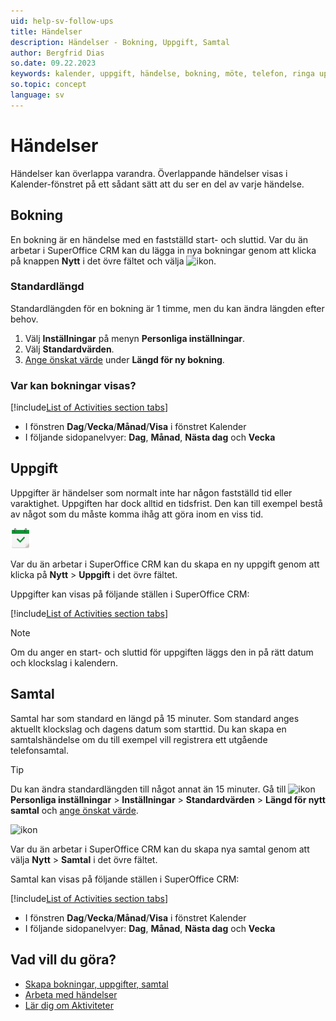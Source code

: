 ```yaml
---
uid: help-sv-follow-ups
title: Händelser
description: Händelser - Bokning, Uppgift, Samtal
author: Bergfrid Dias
so.date: 09.22.2023
keywords: kalender, uppgift, händelse, bokning, möte, telefon, ringa upp
so.topic: concept
language: sv
---
```


# Händelser

Händelser kan överlappa varandra. Överlappande händelser visas i Kalender-fönstret på ett sådant sätt att du ser en del av varje händelse.

## <a id="apt" />Bokning

En bokning är en händelse med en fastställd start- och sluttid. Var du än arbetar i SuperOffice CRM kan du lägga in nya bokningar genom att klicka på knappen **Nytt** i det övre fältet och välja ![ikon][img1].

### Standardlängd

Standardlängden för en bokning är 1 timme, men du kan ändra längden efter behov.

1. Välj **Inställningar** på menyn **Personliga inställningar**.
1. Välj **Standardvärden**.
1. [Ange önskat värde][1] under **Längd för ny bokning**.

### Var kan bokningar visas?

<!-- markdownlint-disable MD032 -->
[!include[List of Activities section tabs](../../learn/includes/list-activities-section-tabs.md)]
* I fönstren **Dag**/**Vecka**/**Månad**/**Visa** i fönstret Kalender
* I följande sidopanelvyer: **Dag**, **Månad**, **Nästa dag** och **Vecka**
<!-- markdownlint-restore -->

## <a id="task" />Uppgift

Uppgifter är händelser som normalt inte har någon fastställd tid eller varaktighet. Uppgiften har dock alltid en tidsfrist. Den kan till exempel bestå av något som du måste komma ihåg att göra inom en viss tid.

![ikon][img2]

Var du än arbetar i SuperOffice CRM kan du skapa en ny uppgift genom att klicka på **Nytt** > **Uppgift** i det övre fältet.

Uppgifter kan visas på följande ställen i SuperOffice CRM:

[!include[List of Activities section tabs](../../learn/includes/list-activities-section-tabs.md)]

> [!NOTE]
> Om du anger en start- och sluttid för uppgiften läggs den in på rätt datum och klockslag i kalendern.

## <a id="call" />Samtal

Samtal har som standard en längd på 15 minuter. Som standard anges aktuellt klockslag och dagens datum som starttid. Du kan skapa en samtalshändelse om du till exempel vill registrera ett utgående telefonsamtal.

> [!TIP]
> Du kan ändra standardlängden till något annat än 15 minuter. Gå till ![ikon][img4] **Personliga inställningar** > **Inställningar** > **Standardvärden** > **Längd för nytt samtal** och [ange önskat värde][1].

![ikon][img3]

Var du än arbetar i SuperOffice CRM kan du skapa nya samtal genom att välja **Nytt** > **Samtal** i det övre fältet.

Samtal kan visas på följande ställen i SuperOffice CRM:

<!-- markdownlint-disable MD032 -->
[!include[List of Activities section tabs](../../learn/includes/list-activities-section-tabs.md)]
* I fönstren **Dag**/**Vecka**/**Månad**/**Visa** i fönstret Kalender
* I följande sidopanelvyer: **Dag**, **Månad**, **Nästa dag** och **Vecka**
<!-- markdownlint-restore -->

## Vad vill du göra?

* [Skapa bokningar, uppgifter, samtal][2]
* [Arbeta med händelser][3]
* [Lär dig om Aktiviteter][4]

<!-- Referenced links -->
[1]: ../../learn/getting-started/preferences.md
[2]: create-follow-up.md
[3]: index.md
[4]: ../../learn/basics/activity.md

<!-- Referenced images -->
[img1]: ../../../../common/icons/appointment.png
[img2]: ../../../../common/icons/appointment-task-h32.png
[img3]: ../../../../common/icons/phone-h32.png
[img4]: ../../../media/icons/personal-settings-small.png
